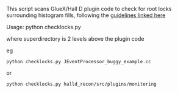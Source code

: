 
This script scans GlueX/Hall D plugin code to check for root locks surrounding histogram fills, following the [guidelines linked here](https://halldweb.jlab.org/wiki/index.php/Locking_in_JANA)

Usage:
python checklocks.py <filename or superdirectory>
       
where superdirectory is 2 levels above the plugin code

eg
```
python checklocks.py JEventProcessor_buggy_example.cc
```
or
```
python checklocks.py halld_recon/src/plugins/monitoring
```




